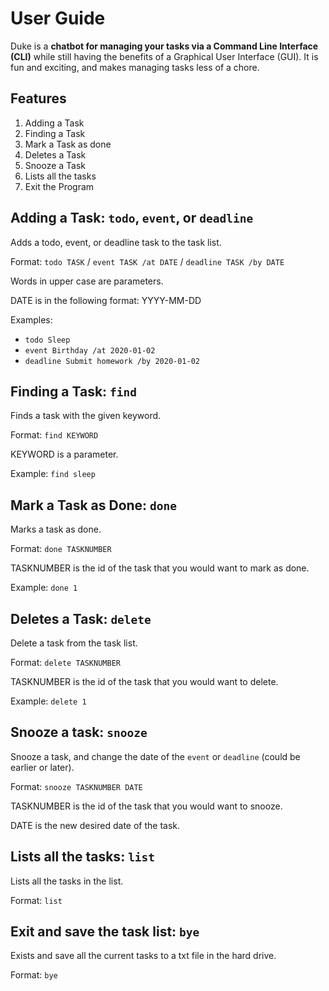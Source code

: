 # User Guide
Duke is a **chatbot for managing your tasks via a Command Line Interface (CLI)** while still having the benefits of a 
Graphical User Interface (GUI). It is fun and exciting, and makes managing tasks less of a chore.

## Features 
1. Adding a Task
1. Finding a Task
1. Mark a Task as done
1. Deletes a Task
1. Snooze a Task
1. Lists all the tasks
1. Exit the Program


## Adding a Task: `todo`, `event`, or `deadline`
Adds a todo, event, or deadline task to the task list.

Format: `todo TASK` / `event TASK /at DATE` / `deadline TASK /by DATE`

Words in upper case are parameters. 

DATE is in the following format: YYYY-MM-DD

Examples:
* `todo Sleep`
* `event Birthday /at 2020-01-02 `
* `deadline Submit homework /by 2020-01-02`
 

## Finding a Task: `find`
Finds a task with the given keyword.

Format: `find KEYWORD`

KEYWORD is a parameter.

Example: `find sleep`

## Mark a Task as Done: `done`
Marks a task as done.

Format: `done TASKNUMBER`

TASKNUMBER is the id of the task that you would want to mark as done.

Example: `done 1`

## Deletes a Task: `delete`
Delete a task from the task list.

Format: `delete TASKNUMBER`

TASKNUMBER is the id of the task that you would want to delete.

Example: `delete 1`

## Snooze a task: `snooze`

Snooze a task, and change the date of the `event` or `deadline` (could be earlier or later).

Format: `snooze TASKNUMBER DATE`

TASKNUMBER is the id of the task that you would want to snooze.

DATE is the new desired date of the task.

## Lists all the tasks: `list`

Lists all the tasks in the list.

Format: `list`

## Exit and save the task list: `bye`

Exists and save all the current tasks to a txt file in the hard drive.

Format: `bye`